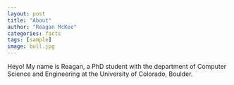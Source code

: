 ```yaml
---
layout: post
title: "About"
author: "Reagan McKee"
categories: facts
tags: [sample]
image: bull.jpg
---
```


Heyo! My name is Reagan, a PhD student with the department of Computer Science and Engineering at the University of Colorado, Boulder. 
